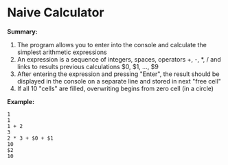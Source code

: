 # Naive Calculator

__Summary:__
1. The program allows you to enter into the console and calculate the simplest arithmetic expressions
2. An expression is a sequence of integers, spaces, operators +, -, *, / and links to results
previous calculations $0, $1, ..., $9
3. After entering the expression and pressing "Enter", the result should be displayed in the console on a separate line and stored in
next "free cell"
4. If all 10 "cells" are filled, overwriting begins from zero cell (in a circle)

**Example:**
```
1
1
1 + 2
3
2 * 3 + $0 + $1
10
$2
10
```